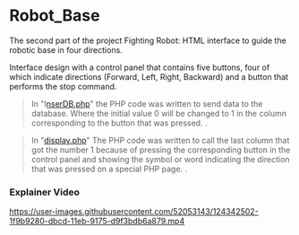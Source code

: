 # Robot_Base
The second part of the project Fighting Robot: HTML interface to guide the robotic base in four directions.

Interface design with a control panel that contains five buttons, four of which indicate directions (Forward, Left, Right, Backward) and a button that performs the stop command.

>  In "I[nserDB.php](https://github.com/RanaMHM/Robot_Base/blob/a8c526e057d649d41d22ffdc07560f43c7152393/insertDB.php)" the PHP code was written to send data to the database. Where the initial value 0 will be changed to 1 in the column corresponding to the button that was pressed.
.

> In "[display.php](https://github.com/RanaMHM/Robot_Base/blob/a8c526e057d649d41d22ffdc07560f43c7152393/display.php)" The PHP code was written to call the last column that got the number 1 because of pressing the corresponding button in the control panel and showing the symbol or word indicating the direction that was pressed on a special PHP page.
.





### Explainer Video

https://user-images.githubusercontent.com/52053143/124342502-1f9b9280-dbcd-11eb-9175-d9f3bdb6a879.mp4
